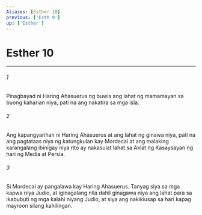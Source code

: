 ```yaml
---
Aliases: [Esther 10]
previous: ['Esth 9']
up: ['Esther']
---
```

# Esther 10

***






















###### 1 










Pinagbayad ni Haring Ahasuerus ng buwis ang lahat ng mamamayan sa buong kaharian niya, pati na ang nakatira sa mga isla. 





















###### 2 










Ang kapangyarihan ni Haring Ahasuerus at ang lahat ng ginawa niya, pati na ang pagtataas niya ng katungkulan kay Mordecai at ang malaking karangalang ibinigay niya rito ay nakasulat lahat sa Aklat ng Kasaysayan ng hari ng Media at Persia. 





















###### 3 










Si Mordecai ay pangalawa kay Haring Ahasuerus. Tanyag siya sa mga kapwa niya Judio, at iginagalang nila dahil ginagawa niya ang lahat para sa ikabubuti ng mga kalahi niyang Judio, at siya ang nakikiusap sa hari kapag mayroon silang kahilingan.
